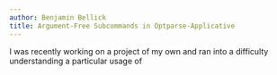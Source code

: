 ```yaml
---
author: Benjamin Bellick
title: Argument-Free Subcommands in Optparse-Applicative
---
```


I was recently working on a project of my own and ran into a difficulty understanding a particular usage of 
